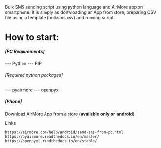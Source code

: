Bulk SMS sending script using python language and AirMore app on smartphone. It is simply as donwloading an App from store, preparing CSV file using a template (bulksms.csv) and running script.

# How to start:
##### [PC Requirements] #####
--- Python
--- PIP
###### [Required python packages] #####
--- pyairmore
--- openpyxl

##### [Phone] ######
Download AirMore App from a store (**available only on android**).


Links

	https://airmore.com/help/android/send-sms-from-pc.html
	https://pyairmore.readthedocs.io/en/master/
	https://openpyxl.readthedocs.io/en/stable/